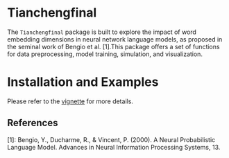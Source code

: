# Tianchengfinal

The `Tianchengfinal` package is built to explore  the impact of word embedding dimensions in neural network language models, as proposed in the seminal work of Bengio et al. [1].This package offers a set of functions for data preprocessing, model training, simulation, and visualization.

# Installation and Examples

Please refer to the [vignette](https://github.com/TianchengY/Tianchengfinal/blob/master/vignette/Vignette.pdf) for more details. 

## References

[1]: Bengio, Y., Ducharme, R., & Vincent, P. (2000). A Neural Probabilistic Language Model. Advances in Neural Information Processing Systems, 13.
